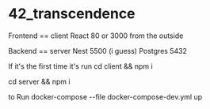# 42_transcendence

Frontend == client
React 80 or 3000 from the outside

Backend == server
Nest 5500 (i guess)
Postgres 5432

If it's the first time it's run
cd client && npm i

cd server && npm i


to Run
docker-compose --file docker-compose-dev.yml up  
